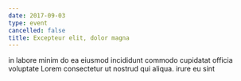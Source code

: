 ```yaml
---
date: 2017-09-03
type: event
cancelled: false
title: Excepteur elit, dolor magna
---
```

in labore minim do ea eiusmod incididunt commodo cupidatat officia voluptate Lorem consectetur ut nostrud qui aliqua. irure eu sint